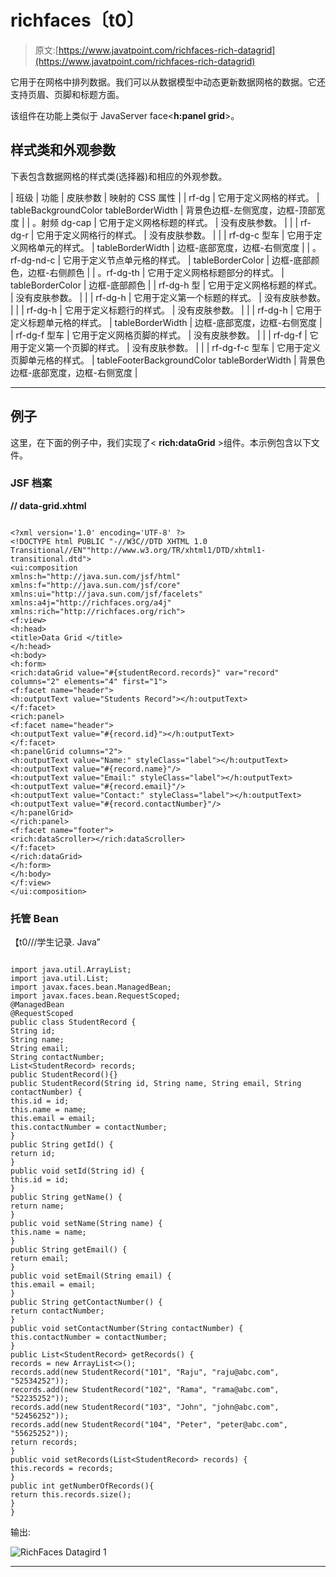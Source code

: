 # richfaces〔t0〕

> 原文:[https://www.javatpoint.com/richfaces-rich-datagrid](https://www.javatpoint.com/richfaces-rich-datagrid)

它用于在网格中排列数据。我们可以从数据模型中动态更新数据网格的数据。它还支持页眉、页脚和标题方面。

该组件在功能上类似于 JavaServer face<**h:panel grid**>。

## 样式类和外观参数

下表包含数据网格的样式类(选择器)和相应的外观参数。

| 班级 | 功能 | 皮肤参数 | 映射的 CSS 属性 |
| rf-dg | 它用于定义网格的样式。 | tableBackgroundColor tableBorderWidth | 背景色边框-左侧宽度，边框-顶部宽度 |
| 。射频 dg-cap | 它用于定义网格标题的样式。 | 没有皮肤参数。 |  |
| rf-dg-r | 它用于定义网格行的样式。 | 没有皮肤参数。 |  |
| rf-dg-c 型车 | 它用于定义网格单元的样式。 | tableBorderWidth | 边框-底部宽度，边框-右侧宽度 |
| 。rf-dg-nd-c | 它用于定义节点单元格的样式。 | tableBorderColor | 边框-底部颜色，边框-右侧颜色 |
| 。rf-dg-th | 它用于定义网格标题部分的样式。 | tableBorderColor | 边框-底部颜色 |
| rf-dg-h 型 | 它用于定义网格标题的样式。 | 没有皮肤参数。 |  |
| rf-dg-h | 它用于定义第一个标题的样式。 | 没有皮肤参数。 |  |
| rf-dg-h | 它用于定义标题行的样式。 | 没有皮肤参数。 |  |
| rf-dg-h | 它用于定义标题单元格的样式。 | tableBorderWidth | 边框-底部宽度，边框-右侧宽度 |
| rf-dg-f 型车 | 它用于定义网格页脚的样式。 | 没有皮肤参数。 |  |
| rf-dg-f | 它用于定义第一个页脚的样式。 | 没有皮肤参数。 |  |
| rf-dg-f-c 型车 | 它用于定义页脚单元格的样式。 | tableFooterBackgroundColor tableBorderWidth | 背景色边框-底部宽度，边框-右侧宽度 |

* * *

## 例子

这里，在下面的例子中，我们实现了< **rich:dataGrid** >组件。本示例包含以下文件。

### JSF 档案

**// data-grid.xhtml**

```

<?xml version='1.0' encoding='UTF-8' ?>
<!DOCTYPE html PUBLIC "-//W3C//DTD XHTML 1.0 Transitional//EN""http://www.w3.org/TR/xhtml1/DTD/xhtml1-transitional.dtd">
<ui:composition 
xmlns:h="http://java.sun.com/jsf/html"
xmlns:f="http://java.sun.com/jsf/core"
xmlns:ui="http://java.sun.com/jsf/facelets"
xmlns:a4j="http://richfaces.org/a4j"
xmlns:rich="http://richfaces.org/rich">
<f:view>
<h:head>
<title>Data Grid </title>
</h:head>
<h:body>
<h:form>
<rich:dataGrid value="#{studentRecord.records}" var="record" columns="2" elements="4" first="1">
<f:facet name="header">
<h:outputText value="Students Record"></h:outputText>
</f:facet>
<rich:panel>
<f:facet name="header">
<h:outputText value="#{record.id}"></h:outputText>
</f:facet>
<h:panelGrid columns="2">
<h:outputText value="Name:" styleClass="label"></h:outputText>
<h:outputText value="#{record.name}"/>
<h:outputText value="Email:" styleClass="label"></h:outputText>
<h:outputText value="#{record.email}"/>
<h:outputText value="Contact:" styleClass="label"></h:outputText>
<h:outputText value="#{record.contactNumber}"/>
</h:panelGrid>
</rich:panel>
<f:facet name="footer">
<rich:dataScroller></rich:dataScroller>
</f:facet>
</rich:dataGrid>
</h:form>
</h:body>
</f:view>
</ui:composition>

```

### 托管 Bean

【t0///学生记录. Java”

```

import java.util.ArrayList;
import java.util.List;
import javax.faces.bean.ManagedBean;
import javax.faces.bean.RequestScoped;
@ManagedBean
@RequestScoped
public class StudentRecord {
String id;
String name;
String email;
String contactNumber;
List<StudentRecord> records;
public StudentRecord(){}
public StudentRecord(String id, String name, String email, String contactNumber) {
this.id = id;
this.name = name;
this.email = email;
this.contactNumber = contactNumber;
}
public String getId() {
return id;
}
public void setId(String id) {
this.id = id;
}
public String getName() {
return name;
}
public void setName(String name) {
this.name = name;
}
public String getEmail() {
return email;
}
public void setEmail(String email) {
this.email = email;
}
public String getContactNumber() {
return contactNumber;
}
public void setContactNumber(String contactNumber) {
this.contactNumber = contactNumber;
}
public List<StudentRecord> getRecords() {
records = new ArrayList<>();
records.add(new StudentRecord("101", "Raju", "raju@abc.com", "52534252"));
records.add(new StudentRecord("102", "Rama", "rama@abc.com", "52235252"));
records.add(new StudentRecord("103", "John", "john@abc.com", "52456252"));
records.add(new StudentRecord("104", "Peter", "peter@abc.com", "55625252"));
return records;
}
public void setRecords(List<StudentRecord> records) {
this.records = records;
}
public int getNumberOfRecords(){
return this.records.size();
}
}

```

输出:

![RichFaces Datagird 1](../Images/4fa6a8e50245300eae0bc47901170adf.png)

* * *